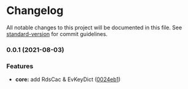 # Changelog

All notable changes to this project will be documented in this file. See [standard-version](https://github.com/conventional-changelog/standard-version) for commit guidelines.

### 0.0.1 (2021-08-03)


### Features

* **core:** add RdsCac & EvKeyDict ([0024eb1](https://github.com/yxjorhs/rdscac/commit/0024eb1eac1f2655b30e8f2b94375317bcbf18a2))
